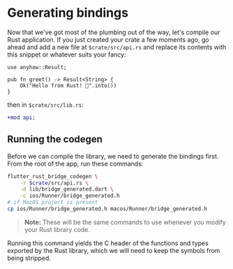 # Generating bindings

Now that we've got most of the plumbing out of the way, let's compile our Rust
application. If you just created your crate a few moments ago, go ahead and
add a new file at `$crate/src/api.rs` and replace its contents with this snippet or
whatever suits your fancy:

```rust,ignore
use anyhow::Result;

pub fn greet() -> Result<String> {
    Ok("Hello from Rust! 🦀".into())
}
```

then in `$crate/src/lib.rs`:

```diff
+mod api;
```

## Running the codegen

Before we can compile the library, we need to generate the bindings first.
From the root of the app, run these commands:

```bash
flutter_rust_bridge_codegen \
    -r $crate/src/api.rs \
    -d lib/bridge_generated.dart \
    -c ios/Runner/bridge_generated.h
# if MacOS project is present
cp ios/Runner/bridge_generated.h macos/Runner/bridge_generated.h
```

> **Note:** These will be the same commands to use whenever you modify your Rust library code.

Running this command yields the C header of the functions and types exported
by the Rust library, which we will need to keep the symbols from being stripped.
